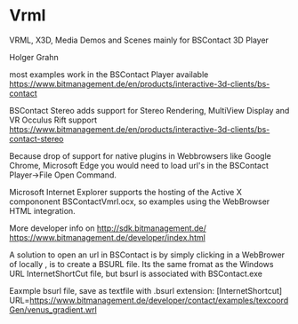 # Vrml
VRML, X3D, Media Demos and Scenes mainly for BSContact 3D Player

Holger Grahn


most examples work in the BSContact Player available 
https://www.bitmanagement.de/en/products/interactive-3d-clients/bs-contact

BSContact Stereo adds support for 
Stereo Rendering, MultiView Display and  VR Occulus Rift support 
https://www.bitmanagement.de/en/products/interactive-3d-clients/bs-contact-stereo

Because drop of support for native plugins in Webbrowsers like Google Chrome, Microsoft Edge
you would need to load url's in the BSContact Player->File Open Command.

Microsoft Internet Explorer supports the hosting of the Active X compononent BSContactVmrl.ocx,
so examples using the WebBrowser HTML integration.

More developer info on 
http://sdk.bitmanagement.de/
https://www.bitmanagement.de/developer/index.html

A solution to open an url in BSContact is by simply clicking in a WebBrower of locally , is to create a BSURL file.
Its the same fromat as the Windows URL InternetShortCut file, but bsurl is associated with BSContact.exe


Eaxmple bsurl file, save as  textfile with .bsurl extension:
[InternetShortcut]
URL=https://www.bitmanagement.de/developer/contact/examples/texcoordGen/venus_gradient.wrl




